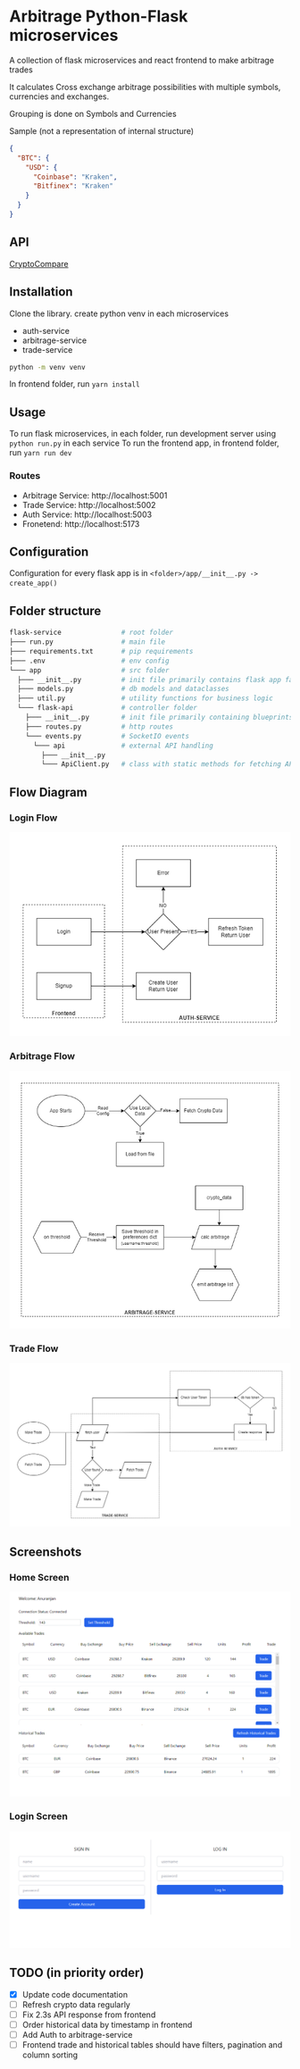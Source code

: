 # Arbitrage Python-Flask microservices

A collection of flask microservices and react frontend to make arbitrage trades

It calculates Cross exchange arbitrage possibilities with multiple symbols, currencies and exchanges.

Grouping is done on Symbols and Currencies

Sample (not a representation of internal structure)

```json
{
  "BTC": {
    "USD": {
      "Coinbase": "Kraken",
      "Bitfinex": "Kraken"
    }
  }
}
```

## API

[CryptoCompare](https://www.cryptocompare.com)

## Installation

Clone the library. create python venv in each microservices

- auth-service
- arbitrage-service
- trade-service

```bash
python -m venv venv
```

In frontend folder, run `yarn install`

## Usage

To run flask microservices, in each folder, run development server using `python run.py` in each service
To run the frontend app, in frontend folder, run `yarn run dev`

### Routes

- Arbitrage Service: http://localhost:5001
- Trade Service: http://localhost:5002
- Auth Service: http://localhost:5003
- Fronetend: http://localhost:5173

## Configuration

Configuration for every flask app is in `<folder>/app/__init__.py -> create_app()`

## Folder structure

```bash
flask-service               # root folder
├─── run.py                 # main file
├─── requirements.txt       # pip requirements
├─── .env                   # env config
└─── app                    # src folder
  ├─── __init__.py          # init file primarily contains flask app factory for main file
  ├─── models.py            # db models and dataclasses
  ├─── util.py              # utility functions for business logic
  └─── flask-api            # controller folder
    ├─── __init__.py        # init file primarily containing blueprints and routes/events
    ├─── routes.py          # http routes
    └─── events.py          # SocketIO events
      └─── api              # external API handling
        ├─── __init__.py
        └─── ApiClient.py   # class with static methods for fetching API data
```

## Flow Diagram

### Login Flow

![Login Flow](loginflow.png)

### Arbitrage Flow

![Arbitrage Flow](arbitrageflow.png)

### Trade Flow

![Trade Flow](tradeflow.png)

## Screenshots

### Home Screen

![Home Screen](home.png)

### Login Screen

![Login Screen](login.png)

## TODO (in priority order)

- [x] Update code documentation
- [ ] Refresh crypto data regularly
- [ ] Fix 2.3s API response from frontend
- [ ] Order historical data by timestamp in frontend
- [ ] Add Auth to arbitrage-service
- [ ] Frontend trade and historical tables should have filters, pagination and column sorting
